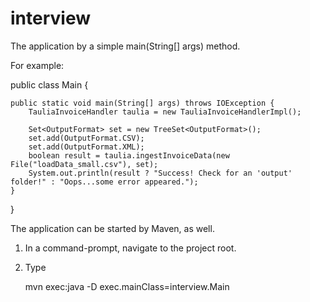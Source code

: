 interview
=========

The application by a simple main(String[] args) method. 

For example:

public class Main {

	public static void main(String[] args) throws IOException {
		TauliaInvoiceHandler taulia = new TauliaInvoiceHandlerImpl();
		
		Set<OutputFormat> set = new TreeSet<OutputFormat>();
		set.add(OutputFormat.CSV);
		set.add(OutputFormat.XML);
		boolean result = taulia.ingestInvoiceData(new File("loadData_small.csv"), set);
		System.out.println(result ? "Success! Check for an 'output' folder!" : "Oops...some error appeared.");
	}
}


The application can be started by Maven, as well. 

1) In a command-prompt, navigate to the project root.
2) Type
   
     mvn exec:java -D exec.mainClass=interview.Main 
